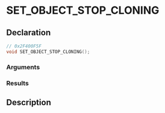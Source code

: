 # SET_OBJECT_STOP_CLONING

## Declaration
```cpp
// 0x2F400F5F
void SET_OBJECT_STOP_CLONING();
```

### Arguments

### Results

## Description
